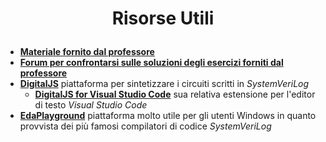 # <p align="center"> **Risorse Utili** </p>

* __[Materiale fornito dal professore](https://drive.google.com/drive/folders/1yrcePCVNrA-kGAHzX5JdqRXziNENfjt4UW_YhLIxZPPUFavHArMU1fnTGKoX1CRnKPKh-xg2)__
* __[Forum per confrontarsi sulle soluzioni degli esercizi forniti dal professore](https://github.com/sapienzastudentsnetwork/psd2223)__
* __[DigitalJS](https://digitaljs.tilk.eu)__ piattaforma per sintetizzare i circuiti scritti in *SystemVeriLog*
  * __[DigitalJS for Visual Studio Code](https://marketplace.visualstudio.com/items?itemName=yuyichao.digitaljs)__ sua relativa estensione per l'editor di testo *Visual Studio Code*
* __[EdaPlayground](https://www.edaplayground.com/)__ piattaforma molto utile per gli utenti Windows in quanto provvista dei più famosi compilatori di codice *SystemVeriLog*
